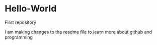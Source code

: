 # Hello-World
First repository 


I am making changes to the readme file to learn more about github and programming
